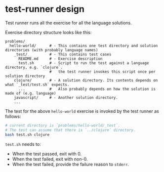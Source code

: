 # test-runner design

Test runner runs all the exercise for all the language solutions.

Exercise directory structure looks like this:

    problems/
      hello-world/      # - This contains one test directory and solution directories (with probably language names)
        _test/          # - This contains test cases
          README.md     # - Exercise description
          test.sh       # - Script to run the test against a language directory, e.g. `clojure`.
                        #   the test runner invokes this script once per solution directory
        clojure/        # - A solution directory. Its contents depends on what `_test/test.sh` expects.
          ...           #   Also probably depends on how the solution is made of (e.g. language)
        javascript/     # - Another solution directory.
        ...

The test for the above `hello-world` exercise is invoked by the test runner as follows:

```sh
# current directory is `problems/hello-world/_test`.
# The test can assume that there is `../clojure` directory.
bash test.sh clojure
```

`test.sh` needs to:

* When the test passed, exit with 0.
* When the test failed, exit with non-0.
* When the test failed, provide the failure reason to `stderr`.
